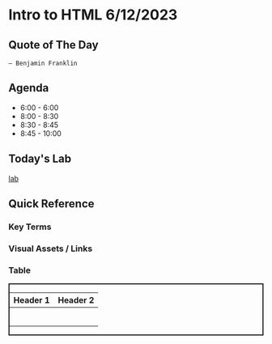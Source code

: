 #  Intro to HTML 6/12/2023

## Quote of The Day

    – Benjamin Franklin

## Agenda
* 6:00 - 6:00 
* 8:00 - 8:30 
* 8:30 - 8:45 
* 8:45 - 10:00 


## Today's Lab
[lab]()

## Quick Reference

### Key Terms


### Visual Assets / Links


### Table
<div style="display: flex;  border:2px solid">
<table>
  <thead>
    <tr>
      <th>Header 1</th>
      <th>Header 2</th>
    </tr>
  </thead>
  <tbody>
    <tr>
      <td></td>
      <td></td>
    </tr>
    <tr>
      <td></td>
      <td></td>
    </tr>
    <tr>
      <td></td>
      <td></td>
    </tr>
    <tr>
      <td></td>
      <td></td>
    </tr>
    <tr>
      <td></td>
      <td></td>
    </tr>
    <tr>
      <td></td>
      <td></td>
    </tr>
  </tbody>
</table>
</div>






